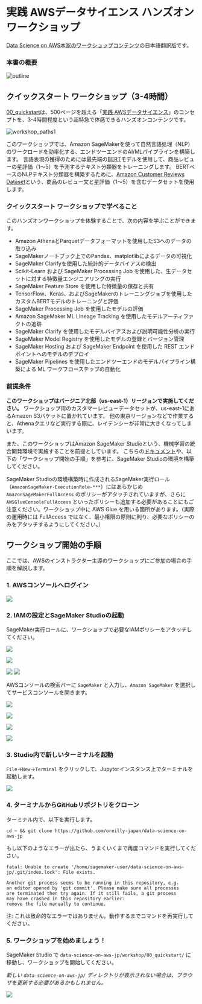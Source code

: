 # 実践 AWSデータサイエンス ハンズオンワークショップ

[Data Science on AWS本家のワークショップコンテンツ](https://github.com/data-science-on-aws/workshop)の日本語翻訳版です。

### 本書の概要

![outline](./img/outline.png)

## クイックスタート ワークショップ（3-4時間）

[00_quickstart](./00_quickstart)は、500ページを超える「[実践 AWSデータサイエンス](https://www.oreilly.co.jp/books/9784873119687/)」のコンセプトを、3-4時間程度という超特急で体感できるハンズオンコンテンツです。

![workshop_paths1](./img/workshop_paths1.png)

このワークショップでは、Amazon SageMakerを使って自然言語処理（NLP）のワークロードを効率化する、エンドツーエンドのAI/MLパイプラインを構築します。
言語表現の獲得のためには最先端の[BERT](https://arxiv.org/abs/1810.04805)モデルを使用して、商品レビューの星評価（1〜5）を予測するテキスト分類器をトレーニングします。
BERTベースのNLPテキスト分類器を構築するために、[Amazon Customer Reviews Dataset](https://s3.amazonaws.com/amazon-reviews-pds/readme.html)という、商品のレビュー文と星評価（1～5）を含むデータセットを使用します。

### クイックスタート ワークショップで学べること

このハンズオンワークショップを体験することで、次の内容を学ぶことができます。

- Amazon AthenaとParquetデータフォーマットを使用したS3へのデータの取り込み
- SageMakerノートブック上でのPandas、matplotlibによるデータの可視化
- SageMaker Clarifyを使用した統計的データバイアスの検出
- Scikit-Learn および SageMaker Processing Job を使用した、生データセットに対する特徴量エンジニアリングの実行
- SageMaker Feature Store を使用した特徴量の保存と共有
- TensorFlow、Keras、およびSageMakerのトレーニングジョブを使用したカスタムBERTモデルのトレーニングと評価
- SageMaker Processing Job を使用したモデルの評価
- Amazon SageMaker ML Lineage Tracking を使用したモデルアーティファクトの追跡
- SageMaker Clarify を使用したモデルバイアスおよび説明可能性分析の実行
- SageMaker Model Registry を使用したモデルの登録とバージョン管理
- SageMaker Hosting および SageMaker Endpoint を使用した REST エンドポイントへのモデルのデプロイ
- SageMaker Pipelines を使用したエンドツーエンドのモデルパイプライン構築による ML ワークフローステップの自動化

### 前提条件

**このワークショップはバージニア北部（us-east-1）リージョンで実施してください。**
ワークショップ用のカスタマーレビューデータセットが、us-east-1にあるAmazon S3バケットに置かれています。
他の東京リージョンなどで作業すると、Athenaクエリなど実行する際に、レイテンシーが非常に大きくなってしまいます。

また、このワークショップはAmazon SageMaker Studioという、機械学習の統合開発環境で実施することを前提としています。
こちらの[ドキュメント](https://docs.aws.amazon.com/sagemaker/latest/dg/onboard-quick-start.html)や、以下の「ワークショップ開始の手順」を参考に、SageMaker Studioの環境を構築してください。

SageMaker Studioの環境構築時に作成されるSageMaker実行ロール（`AmazonSageMaker-ExecutionRole-***`）にはあらかじめ `AmazonSageMakerFullAccess` のポリシーがアタッチされていますが、さらに `AWSGlueConsoleFullAccess` といったポリシーも追加する必要があることにもご注意ください。ワークショップ中に AWS Glue を用いる箇所があります。（実際の運用時には FullAccess ではなく、最小権限の原則に則り、必要なポリシーのみをアタッチするようにしてください。）

## ワークショップ開始の手順

ここでは、AWSのインストラクター主導のワークショップにご参加の場合の手順を解説します。

### 1. AWSコンソールへログイン

![](./img/aws_console.png)

### 2. IAMの設定とSageMaker Studioの起動

SageMaker実行ロールに、ワークショップで必要なIAMポリシーをアタッチしてください。

![](./img/sagemaker-iam-1.png)

![](./img/sagemaker-iam-2-bp.png)

![](./img/sagemaker-iam-3-bp.png)
![](./img/sagemaker-iam-4-bp.png)

AWSコンソールの検索バーに `SageMaker` と入力し、`Amazon SageMaker` を選択してサービスコンソールを開きます。

![](./img/alt_back_to_sagemaker_8.png)

![](./img/stu_notebook_instances_9_bp.png)

![](./img/studio_open_bp.png)

![](./img/studio_loding.png)

### 3. Studio内で新しいターミナルを起動

`File`→`New`→`Terminal` をクリックして、Jupyterインスタンス上でターミナルを起動します。

![](./img/studio_terminal.png)

### 4. ターミナルからGitHubリポジトリをクローン

ターミナル内で、以下を実行します。

```
cd ~ && git clone https://github.com/oreilly-japan/data-science-on-aws-jp
```

もし以下のようなエラーが出たら、うまくいくまで再度コマンドを実行してください。

```
fatal: Unable to create '/home/sagemaker-user/data-science-on-aws-jp/.git/index.lock': File exists.

Another git process seems to be running in this repository, e.g.
an editor opened by 'git commit'. Please make sure all processes
are terminated then try again. If it still fails, a git process
may have crashed in this repository earlier:
remove the file manually to continue.
```

注: これは致命的なエラーではありません。動作するまでコマンドを再実行してください。

### 5. ワークショップを始めましょう！

SageMaker Studio で `data-science-on-aws-jp/workshop/00_quickstart/` に移動し、ワークショップを開始してください。

_新しい `data-science-on-aws-jp/` ディレクトリが表示されない場合は、ブラウザを更新する必要があるかもしれません。_

![](./img/studio_start_workshop_bp.png)